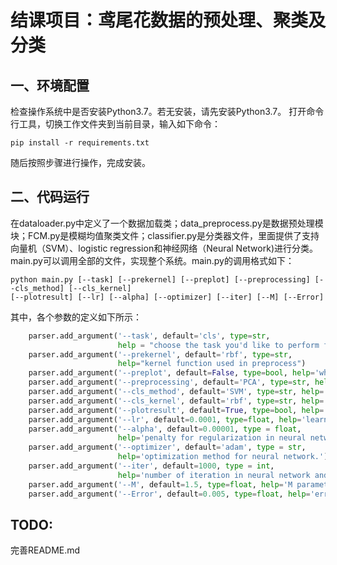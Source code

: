 # 结课项目：鸢尾花数据的预处理、聚类及分类
## 一、环境配置
检查操作系统中是否安装Python3.7。若无安装，请先安装Python3.7。
打开命令行工具，切换工作文件夹到当前目录，输入如下命令：

```
pip install -r requirements.txt
```

随后按照步骤进行操作，完成安装。

## 二、代码运行

在dataloader.py中定义了一个数据加载类；data_preprocess.py是数据预处理模块；FCM.py是模糊均值聚类文件；classifier.py是分类器文件，里面提供了支持向量机（SVM）、logistic regression和神经网络（Neural Network)进行分类。main.py可以调用全部的文件，实现整个系统。main.py的调用格式如下：

```
python main.py [--task] [--prekernel] [--preplot] [--preprocessing] [--cls_method] [--cls_kernel] 
[--plotresult] [--lr] [--alpha] [--optimizer] [--iter] [--M] [--Error]
```

其中，各个参数的定义如下所示：

```python
    parser.add_argument('--task', default='cls', type=str, 
                        help = "choose the task you'd like to perform from 'cls', 'cluster', 'prep'.")
    parser.add_argument('--prekernel', default='rbf', type=str, 
                        help="kernel function used in preprocess")
    parser.add_argument('--preplot', default=False, type=bool, help='whether plot the results')
    parser.add_argument('--preprocessing', default='PCA', type=str, help='data preprocessing method')
    parser.add_argument('--cls_method', default='SVM', type=str, help='classification method.')
    parser.add_argument('--cls_kernel', default='rbf', type=str, help='SVM kernel function.')
    parser.add_argument('--plotresult', default=True, type=bool, help='whether plot the result.')
    parser.add_argument('--lr', default=0.0001, type=float, help='learning rate for neural network.')
    parser.add_argument('--alpha', default=0.00001, type = float, 
                        help='penalty for regularization in neural network.')
    parser.add_argument('--optimizer', default='adam', type = str, 
                        help='optimization method for neural network.')
    parser.add_argument('--iter', default=1000, type = int, 
                        help='number of iteration in neural network and FCM.')
    parser.add_argument('--M', default=1.5, type=float, help='M parameter in FCM')
    parser.add_argument('--Error', default=0.005, type=float, help='error threshold in FCM')
```



## TODO:

完善README.md